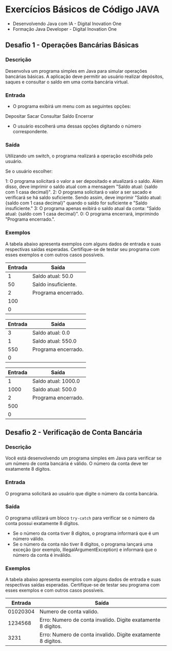 # Exercícios Básicos de Código JAVA 
  - Desenvolvendo Java com IA - Digital Inovation One
  - Formação Java Developer - Digital Inovation One

## Desafio 1 - Operações Bancárias Básicas

### Descrição 
Desenvolva um programa simples em Java para simular operações bancárias básicas. A aplicação deve permitir ao usuário realizar depósitos, saques e consultar o saldo em uma conta bancária virtual.

### Entrada
* O programa exibirá um menu com as seguintes opções:

Depositar
Sacar
Consultar Saldo
Encerrar

* O usuário escolherá uma dessas opções digitando o número correspondente.

### Saída
Utilizando um switch, o programa realizará a operação escolhida pelo usuário.

Se o usuário escolher:

1: O programa solicitará o valor a ser depositado e atualizará o saldo. Além disso, deve imprimir o saldo atual com a mensagem "Saldo atual: {saldo com 1 casa decimal}".
2: O programa solicitará o valor a ser sacado e verificará se há saldo suficiente. Sendo assim, deve imprimir "Saldo atual: {saldo com 1 casa decimal}" quando o saldo for suficiente e "Saldo insuficiente."
3: O programa apenas exibirá o saldo atual da conta: "Saldo atual: {saldo com 1 casa decimal}".
0: O programa encerrará, imprimindo "Programa encerrado.".

### Exemplos
A tabela abaixo apresenta exemplos com alguns dados de entrada e suas respectivas saídas esperadas. Certifique-se de testar seu programa com esses exemplos e com outros casos possíveis.

| Entrada | Saída               |
|---------|---------------------|
| 1       | Saldo atual: 50.0   |
| 50      | Saldo insuficiente. |
| 2       | Programa encerrado. |
| 100     |                     |
| 0       | 	                   |

| Entrada | Saída             |
|-------|---------------------|
| 3     | Saldo atual: 0.0    |
| 1     | Saldo atual: 550.0  |
| 550   | Programa encerrado. |
| 0     |                     |

| Entrada | Saída               |
|---------|---------------------|
| 1       | Saldo atual: 1000.0 |
| 1000    | Saldo atual: 500.0  |
| 2       | Programa encerrado. |
| 500     |                     |
| 0       |                     |

## Desafio 2 - Verificação de Conta Bancária

### Descrição
Você está desenvolvendo um programa simples em Java para verificar se um número de conta bancária é válido. O número da conta deve ter exatamente 8 dígitos.

### Entrada
O programa solicitará ao usuário que digite o número da conta bancária.

### Saída
O programa utilizará um bloco ```try-catch```  para verificar se o número da conta possui exatamente 8 dígitos.
* Se o número da conta tiver 8 dígitos, o programa informará que é um número válido.
* Se o número da conta não tiver 8 dígitos, o programa lançará uma exceção (por exemplo, IllegalArgumentException) e informará que o número da conta é inválido.
  
### Exemplos
A tabela abaixo apresenta exemplos com alguns dados de entrada e suas respectivas saídas esperadas. Certifique-se de testar seu programa com esses exemplos e com outros casos possíveis.

| Entrada       | Saída               |
|-------------- |---------------------|
|01020304       | Numero de conta valido. |
| 1234568       | Erro: Numero de conta invalido. Digite exatamente 8 digitos. |
| 3231          | Erro: Numero de conta invalido. Digite exatamente 8 digitos. |

 
